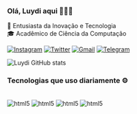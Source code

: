 ### Olá, Luydi aqui 👨🏻‍💻
🦾 Entusiasta da Inovação e Tecnologia <br/>
🎓 Acadêmico de Ciência da Computação


[![Instagram](https://img.shields.io/badge/Instagram-E4405F?style=for-the-badge&logo=instagram&logoColor=white)](https://www.instagram.com/_luydi/)  [![Twitter](https://img.shields.io/badge/Twitter-1DA1F2?style=for-the-badge&logo=twitter&logoColor=white)](https://twitter.com/_luydi) [![Gmail](https://img.shields.io/badge/Gmail-D14836?style=for-the-badge&logo=gmail&logoColor=white)](luydisousa@gmail.com) [![Telegram](https://img.shields.io/badge/Telegram-2CA5E0?style=for-the-badge&logo=telegram&logoColor=white)](https://t.me/luydi)

![Luydi GitHub stats](https://github-readme-stats.vercel.app/api?username=luydigit&show_icons=true&theme=dracula)

### Tecnologias que uso diariamente ⚙

<div style="display: inlline_block"><br/>
  <img align="center" alt="html5" src="https://img.shields.io/badge/Node.js-43853D?style=for-the-badge&logo=node.js&logoColor=white"/> 
  <img align="center" alt="html5" src="https://img.shields.io/badge/React-20232A?style=for-the-badge&logo=react&logoColor=61DAFB"/> 
  <img align="center" alt="html5" src="https://img.shields.io/badge/PostgreSQL-316192?style=for-the-badge&logo=postgresql&logoColor=white"/> 
  <img align="center" alt="html5" src="https://img.shields.io/badge/Figma-F24E1E?style=for-the-badge&logo=figma&logoColor=white"/> 
